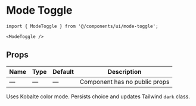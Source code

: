 # Mode Toggle

```tsx
import { ModeToggle } from '@/components/ui/mode-toggle';

<ModeToggle />
```

## Props

| Name | Type | Default | Description |
|------|------|---------|-------------|
| —    | —    | —       | Component has no public props |

Uses Kobalte color mode. Persists choice and updates Tailwind `dark` class.
